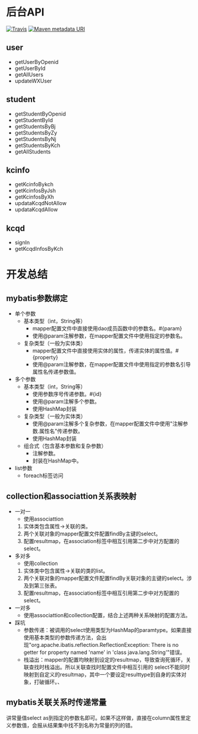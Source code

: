 # 后台API

[![Travis](https://img.shields.io/travis/rust-lang/rust.svg)]()
[![Maven metadata URI](https://img.shields.io/maven-metadata/v/http/central.maven.org/maven2/com/google/code/gson/gson/maven-metadata.xml.svg)]()

## user

- getUserByOpenid
- getUserById
- getAllUsers
- updateWXUser

## student

- getStudentByOpenid
- getStudentById
- getStudentsByBj
- getStudentsByZy
- getStudentsByNj
- getStudentsByKch
- getAllStudents

## kcinfo

- getKcinfoBykch
- getKcinfosByJsh
- getKcinfosByXh
- updataKcqdNotAllow
- updataKcqdAllow

## kcqd

- signIn
- getKcqdInfosByKch

# 开发总结

## mybatis参数绑定
- 单个参数
  - 基本类型（int，String等） 
    - mapper配置文件中直接使用dao成员函数中的参数名。#{param}
    - 使用@param注解参数，在mapper配置文件中使用指定的参数名。
  - 复杂类型（一般为实体类）
    - mapper配置文件中直接使用实体的属性，传递实体的属性值。#{property}
    - 使用@param注解参数，在mapper配置文件中使用指定的参数名引导属性名传递参数值。
- 多个参数
  - 基本类型（int，String等）
    - 使用参数序号传递参数。#{id}
    - 使用@param注解多个参数。
    - 使用HashMap封装
  - 复杂类型（一般为实体类）
    - 使用@param注解多个复杂参数，在mapper配置文件中使用"注解参数.属性名"传递参数。
    - 使用HashMap封装
  - 组合式（包含基本参数和复杂参数）
    - 注解参数。
    - 封装在HashMap中。
- list参数
  - foreach标签访问
  
## collection和associattion关系表映射

- 一对一
  - 使用associattion
  1. 实体类包含属性->关联的类。
  2. 两个关联对象的mapper配置文件配置findBy主键的select。
  3. 配置resultmap，在association标签中相互引用第二步中对方配置的select。
- 多对多
  - 使用collection
  1. 实体类中包含属性->关联的类的list。
  2. 两个关联对象的mapper配置文件配置findBy关联对象的主键的select。涉及到第三张表。
  3. 配置resultmap，在association标签中相互引用第二步中对方配置的select。
- 一对多
  - 使用associattion和collection配置，结合上述两种关系映射的配置方法。
- 踩坑
  - 参数传递：被调用的select使用类型为HashMap的paramtype。如果直接使用基本类型的参数传递方法，会出现"org.apache.ibatis.reflection.ReflectionException: There is no getter for property named 'name' in 'class java.lang.String'"错误。
  - 栈溢出：mapper的配置均映射到设定的resultmap，导致查询死循环，关联查找时栈溢出。所以关联查找时配置文件中相互引用的
select不能同时映射到自定义的resultmap，其中一个要设定resulttype到自身的实体对象，打破循环。、

## mybatis关联关系时传递常量

讲常量值select as到指定的参数名即可。如果不这样做，直接在column属性里定义参数值，会报从结果集中找不到名称为常量的列的错。